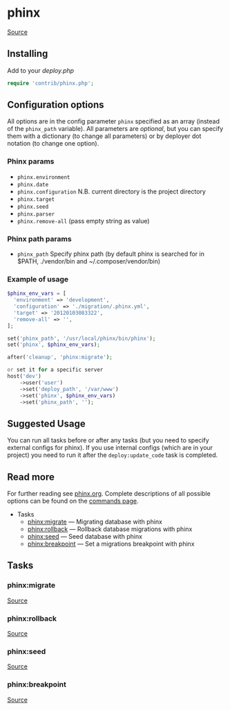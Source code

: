 <!-- DO NOT EDIT THIS FILE! -->
<!-- Instead edit contrib/phinx.php -->
<!-- Then run bin/docgen -->

# phinx

[Source](/contrib/phinx.php)


## Installing

Add to your _deploy.php_

```php
require 'contrib/phinx.php';
```

## Configuration options

All options are in the config parameter `phinx` specified as an array (instead of the `phinx_path` variable).
All parameters are *optional*, but you can specify them with a dictionary (to change all parameters)
or by deployer dot notation (to change one option).

### Phinx params

- `phinx.environment`
- `phinx.date`
- `phinx.configuration` N.B. current directory is the project directory
- `phinx.target`
- `phinx.seed`
- `phinx.parser`
- `phinx.remove-all` (pass empty string as value)

### Phinx path params

- `phinx_path` Specify phinx path (by default phinx is searched for in $PATH, ./vendor/bin and ~/.composer/vendor/bin)

### Example of usage

```php
$phinx_env_vars = [
  'environment' => 'development',
  'configuration' => './migration/.phinx.yml',
  'target' => '20120103083322',
  'remove-all' => '',
];

set('phinx_path', '/usr/local/phinx/bin/phinx');
set('phinx', $phinx_env_vars);

after('cleanup', 'phinx:migrate');

or set it for a specific server
host('dev')
    ->user('user')
    ->set('deploy_path', '/var/www')
    ->set('phinx', $phinx_env_vars)
    ->set('phinx_path', '');
```

## Suggested Usage

You can run all tasks before or after any
tasks (but you need to specify external configs for phinx).
If you use internal configs (which are in your project) you need
to run it after the `deploy:update_code` task is completed.

## Read more

For further reading see [phinx.org](https://phinx.org). Complete descriptions of all possible options can be found on the [commands page](http://docs.phinx.org/en/latest/commands.html).



* Tasks
  * [phinx:migrate](#phinxmigrate) — Migrating database with phinx
  * [phinx:rollback](#phinxrollback) — Rollback database migrations with phinx
  * [phinx:seed](#phinxseed) — Seed database with phinx
  * [phinx:breakpoint](#phinxbreakpoint) — Set a migrations breakpoint with phinx


## Tasks
### phinx:migrate
[Source](https://github.com/deployphp/deployer/search?q=%22phinx%3Amigrate%22+in%3Afile+language%3Aphp+path%3Acontrib+filename%3Aphinx.php)




### phinx:rollback
[Source](https://github.com/deployphp/deployer/search?q=%22phinx%3Arollback%22+in%3Afile+language%3Aphp+path%3Acontrib+filename%3Aphinx.php)




### phinx:seed
[Source](https://github.com/deployphp/deployer/search?q=%22phinx%3Aseed%22+in%3Afile+language%3Aphp+path%3Acontrib+filename%3Aphinx.php)




### phinx:breakpoint
[Source](https://github.com/deployphp/deployer/search?q=%22phinx%3Abreakpoint%22+in%3Afile+language%3Aphp+path%3Acontrib+filename%3Aphinx.php)




